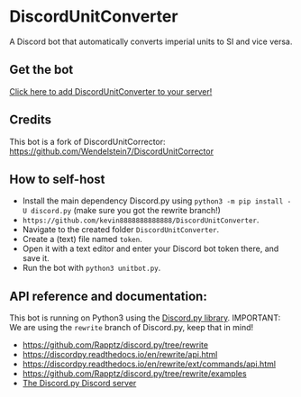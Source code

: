 # DiscordUnitConverter
A Discord bot that automatically converts imperial units to SI and vice versa.

## Get the bot
[Click here to add DiscordUnitConverter to your server!](https://discordapp.com/oauth2/authorize?client_id=732247062376087582&scope=bot&permissions=67619905)

## Credits
This bot is a fork of DiscordUnitCorrector: https://github.com/Wendelstein7/DiscordUnitCorrector

## How to self-host
* Install the main dependency Discord.py using `python3 -m pip install -U discord.py` (make sure you got the rewrite branch!)
* `https://github.com/kevin8888888888888/DiscordUnitConverter`.
* Navigate to the created folder `DiscordUnitConverter`.
* Create a (text) file named `token`.
* Open it with a text editor and enter your Discord bot token there, and save it.
* Run the bot with `python3 unitbot.py`.

## API reference and documentation:
This bot is running on Python3 using the [Discord.py library](https://github.com/Rapptz/discord.py/tree/rewrite).
IMPORTANT: We are using the `rewrite` branch of Discord.py, keep that in mind!
* https://github.com/Rapptz/discord.py/tree/rewrite
* https://discordpy.readthedocs.io/en/rewrite/api.html
* https://discordpy.readthedocs.io/en/rewrite/ext/commands/api.html
* https://github.com/Rapptz/discord.py/tree/rewrite/examples
* [The Discord.py Discord server](https://discordapp.com/invite/r3sSKJJ)
